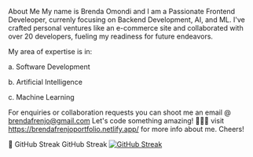 About Me
My name is Brenda Omondi and I am a Passionate Frontend Develeoper, currenly focusing on Backend Development, AI, and ML. I've crafted personal ventures like an e-commerce site and collaborated with over 20 developers, fueling my readiness for future endeavors.

My area of expertise is in:

a. Software Development

b. Artificial Intelligence

c. Machine Learning

For enquiries or collaboration requests you can shoot me an email @ brendafrenjo@gmail.com Let's code something amazing! 🚀👨‍💻 visit https://brendafrenjoportfolio.netlify.app/ for more info about me. Cheers!

🎯 GitHub Streak
GitHub Streak
[![GitHub Streak](https://streak-stats.demolab.com/?user=Brendafrenjo&theme=dark)](https://git.io/streak-stats)
